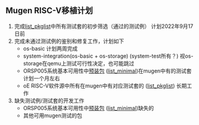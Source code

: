 ## Mugen RISC-V移植计划  
1. 完成[list_pkglist](https://github.com/brsf11/mugen-riscv/blob/riscv/lists/list_pkglist)中所有测试套的初步筛选（通过的测试例） 计划2022年9月17日前  
2. 完成未通过测试例的鉴别和修复工作，计划如下  
    - os-basic 计划两周完成  
    - system-integration(os-basic + os-storage) (system-test所有？) 视os-storage在qemu上测试可行性决定，也可能跳过  
    - ORSP005系统基本可用性中[预装包](https://gitee.com/openeuler/RISC-V/blob/master/proposal/ORSP005/openEulerRISC-V%E7%9A%84%E7%B3%BB%E7%BB%9F%E9%95%9C%E5%83%8F%E5%92%8C%E6%BA%90%E7%9A%84%E5%9F%BA%E6%9C%AC%E5%8F%AF%E7%94%A8%E6%80%A7%E5%AE%9A%E4%B9%89.md) ([list_minimal](https://github.com/brsf11/mugen-riscv/blob/riscv/lists/list_minimal))在mugen中有的测试套 计划一个月左右  
    - oE RISC-V软件源中所有在mugen中有对应测试套的 ([list_pkglist](https://github.com/brsf11/mugen-riscv/blob/riscv/lists/list_pkglist)) 长期工作    
3. 缺失测试例/测试套的开发工作  
    - ORSP005系统基本可用性中[预装包](https://gitee.com/openeuler/RISC-V/blob/master/proposal/ORSP005/openEulerRISC-V%E7%9A%84%E7%B3%BB%E7%BB%9F%E9%95%9C%E5%83%8F%E5%92%8C%E6%BA%90%E7%9A%84%E5%9F%BA%E6%9C%AC%E5%8F%AF%E7%94%A8%E6%80%A7%E5%AE%9A%E4%B9%89.md) ([list_minimal](https://github.com/brsf11/mugen-riscv/blob/riscv/lists/list_minimal))缺失的  
    - 其他可用mugen测试的包  